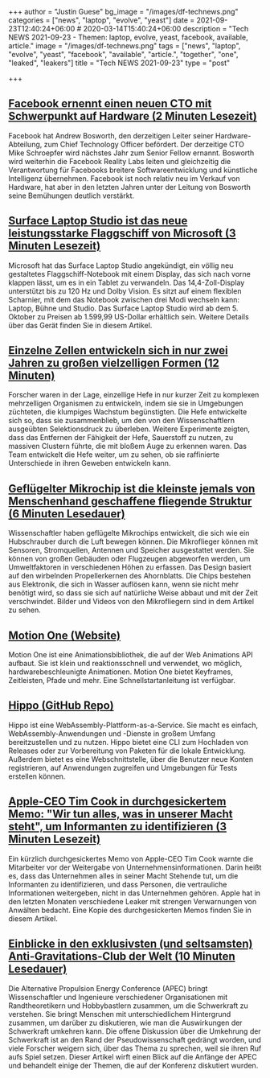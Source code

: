 +++
author = "Justin Guese"
bg_image = "/images/df-technews.png"
categories = ["news", "laptop", "evolve", "yeast"]
date = 2021-09-23T12:40:24+06:00 # 2020-03-14T15:40:24+06:00
description = "Tech NEWS 2021-09-23 - Themen: laptop, evolve, yeast, facebook, available, article."
image = "/images/df-technews.png"
tags = ["news", "laptop", "evolve", "yeast", "facebook", "available", "article.", "together", "one", "leaked", "leakers"]
title = "Tech NEWS 2021-09-23"
type = "post"

+++

## [Facebook ernennt einen neuen CTO mit Schwerpunkt auf Hardware (2 Minuten Lesezeit)](https://www.theverge.com/2021/9/22/22688510/facebook-cto-andrew-boz-bosworth-chief-technology-officer)

 Facebook hat Andrew Bosworth, den derzeitigen Leiter seiner Hardware-Abteilung, zum Chief Technology Officer befördert. Der derzeitige CTO Mike Schroepfer wird nächstes Jahr zum Senior Fellow ernannt. Bosworth wird weiterhin die Facebook Reality Labs leiten und gleichzeitig die Verantwortung für Facebooks breitere Softwareentwicklung und künstliche Intelligenz übernehmen. Facebook ist noch relativ neu im Verkauf von Hardware, hat aber in den letzten Jahren unter der Leitung von Bosworth seine Bemühungen deutlich verstärkt.

## [Surface Laptop Studio ist das neue leistungsstarke Flaggschiff von Microsoft (3 Minuten Lesezeit)](https://www.theverge.com/2021/9/22/22686010/microsoft-surface-laptop-studio-price-specs-release-date)

 Microsoft hat das Surface Laptop Studio angekündigt, ein völlig neu gestaltetes Flaggschiff-Notebook mit einem Display, das sich nach vorne klappen lässt, um es in ein Tablet zu verwandeln. Das 14,4-Zoll-Display unterstützt bis zu 120 Hz und Dolby Vision. Es sitzt auf einem flexiblen Scharnier, mit dem das Notebook zwischen drei Modi wechseln kann: Laptop, Bühne und Studio. Das Surface Laptop Studio wird ab dem 5. Oktober zu Preisen ab 1.599,99 US-Dollar erhältlich sein. Weitere Details über das Gerät finden Sie in diesem Artikel.

## [Einzelne Zellen entwickeln sich in nur zwei Jahren zu großen vielzelligen Formen (12 Minuten)](https://www.quantamagazine.org/single-cells-evolve-large-multicellular-forms-in-just-two-years-20210922/)

 Forscher waren in der Lage, einzellige Hefe in nur kurzer Zeit zu komplexen mehrzelligen Organismen zu entwickeln, indem sie sie in Umgebungen züchteten, die klumpiges Wachstum begünstigten. Die Hefe entwickelte sich so, dass sie zusammenblieb, um den von den Wissenschaftlern ausgeübten Selektionsdruck zu überleben. Weitere Experimente zeigten, dass das Entfernen der Fähigkeit der Hefe, Sauerstoff zu nutzen, zu massiven Clustern führte, die mit bloßem Auge zu erkennen waren. Das Team entwickelt die Hefe weiter, um zu sehen, ob sie raffinierte Unterschiede in ihren Geweben entwickeln kann.

## [Geflügelter Mikrochip ist die kleinste jemals von Menschenhand geschaffene fliegende Struktur (6 Minuten Lesedauer)](https://techxplore.com/news/2021-09-winged-microchip-smallest-ever-human-made.html)

 Wissenschaftler haben geflügelte Mikrochips entwickelt, die sich wie ein Hubschrauber durch die Luft bewegen können. Die Mikroflieger können mit Sensoren, Stromquellen, Antennen und Speicher ausgestattet werden. Sie können von großen Gebäuden oder Flugzeugen abgeworfen werden, um Umweltfaktoren in verschiedenen Höhen zu erfassen. Das Design basiert auf den wirbelnden Propellerkernen des Ahornblatts. Die Chips bestehen aus Elektronik, die sich in Wasser auflösen kann, wenn sie nicht mehr benötigt wird, so dass sie sich auf natürliche Weise abbaut und mit der Zeit verschwindet. Bilder und Videos von den Mikrofliegern sind in dem Artikel zu sehen.

## [Motion One (Website)](https://motion.dev/)

 Motion One ist eine Animationsbibliothek, die auf der Web Animations API aufbaut. Sie ist klein und reaktionsschnell und verwendet, wo möglich, hardwarebeschleunigte Animationen. Motion One bietet Keyframes, Zeitleisten, Pfade und mehr. Eine Schnellstartanleitung ist verfügbar.

## [Hippo (GitHub Repo)](https://github.com/deislabs/hippo)

 Hippo ist eine WebAssembly-Plattform-as-a-Service. Sie macht es einfach, WebAssembly-Anwendungen und -Dienste in großem Umfang bereitzustellen und zu nutzen. Hippo bietet eine CLI zum Hochladen von Releases oder zur Vorbereitung von Paketen für die lokale Entwicklung. Außerdem bietet es eine Webschnittstelle, über die Benutzer neue Konten registrieren, auf Anwendungen zugreifen und Umgebungen für Tests erstellen können.

## [Apple-CEO Tim Cook in durchgesickertem Memo: "Wir tun alles, was in unserer Macht steht", um Informanten zu identifizieren (3 Minuten Lesezeit)](https://www.macrumors.com/2021/09/22/tim-cook-doing-everything-to-identify-leakers/)

 Ein kürzlich durchgesickertes Memo von Apple-CEO Tim Cook warnte die Mitarbeiter vor der Weitergabe von Unternehmensinformationen. Darin heißt es, dass das Unternehmen alles in seiner Macht Stehende tut, um die Informanten zu identifizieren, und dass Personen, die vertrauliche Informationen weitergeben, nicht in das Unternehmen gehören. Apple hat in den letzten Monaten verschiedene Leaker mit strengen Verwarnungen von Anwälten bedacht. Eine Kopie des durchgesickerten Memos finden Sie in diesem Artikel.

## [Einblicke in den exklusivsten (und seltsamsten) Anti-Gravitations-Club der Welt (10 Minuten Lesedauer)](https://thedebrief.org/inside-the-worlds-most-exclusive-and-strange-anti-gravity-club/)

 Die Alternative Propulsion Energy Conference (APEC) bringt Wissenschaftler und Ingenieure verschiedener Organisationen mit Randtheoretikern und Hobbybastlern zusammen, um die Schwerkraft zu verstehen. Sie bringt Menschen mit unterschiedlichem Hintergrund zusammen, um darüber zu diskutieren, wie man die Auswirkungen der Schwerkraft umkehren kann. Die offene Diskussion über die Umkehrung der Schwerkraft ist an den Rand der Pseudowissenschaft gedrängt worden, und viele Forscher weigern sich, über das Thema zu sprechen, weil sie ihren Ruf aufs Spiel setzen. Dieser Artikel wirft einen Blick auf die Anfänge der APEC und behandelt einige der Themen, die auf der Konferenz diskutiert wurden.

